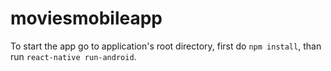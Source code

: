 # moviesmobileapp

To start the app go to application's root directory, first do `npm install`, than run `react-native run-android`.
